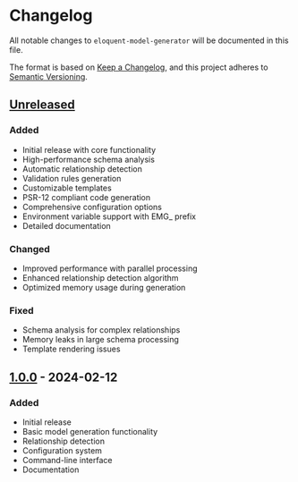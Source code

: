 # Changelog

All notable changes to `eloquent-model-generator` will be documented in this file.

The format is based on [Keep a Changelog](https://keepachangelog.com/en/1.0.0/),
and this project adheres to [Semantic Versioning](https://semver.org/spec/v2.0.0.html).

## [Unreleased]

### Added
- Initial release with core functionality
- High-performance schema analysis
- Automatic relationship detection
- Validation rules generation
- Customizable templates
- PSR-12 compliant code generation
- Comprehensive configuration options
- Environment variable support with EMG_ prefix
- Detailed documentation

### Changed
- Improved performance with parallel processing
- Enhanced relationship detection algorithm
- Optimized memory usage during generation

### Fixed
- Schema analysis for complex relationships
- Memory leaks in large schema processing
- Template rendering issues

## [1.0.0] - 2024-02-12

### Added
- Initial release
- Basic model generation functionality
- Relationship detection
- Configuration system
- Command-line interface
- Documentation

[Unreleased]: https://github.com/s-a-c/eloquent-model-generator/compare/v1.0.0...HEAD
[1.0.0]: https://github.com/s-a-c/eloquent-model-generator/releases/tag/v1.0.0

